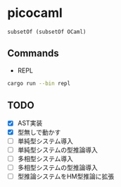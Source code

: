 # picocaml

`subsetOf (subsetOf OCaml)`

## Commands

- REPL

```sh
cargo run --bin repl
```

## TODO

- [x] AST実装
- [x] 型無しで動かす
- [ ] 単純型システム導入
- [ ] 単純型システムの型推論導入
- [ ] 多相型システム導入
- [ ] 多相型システムの型推論導入
- [ ] 型推論システムをHM型推論に拡張
